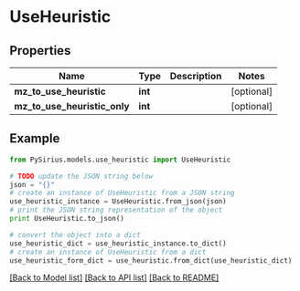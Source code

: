 # UseHeuristic



## Properties

Name | Type | Description | Notes
------------ | ------------- | ------------- | -------------
**mz_to_use_heuristic** | **int** |  | [optional] 
**mz_to_use_heuristic_only** | **int** |  | [optional] 

## Example

```python
from PySirius.models.use_heuristic import UseHeuristic

# TODO update the JSON string below
json = "{}"
# create an instance of UseHeuristic from a JSON string
use_heuristic_instance = UseHeuristic.from_json(json)
# print the JSON string representation of the object
print UseHeuristic.to_json()

# convert the object into a dict
use_heuristic_dict = use_heuristic_instance.to_dict()
# create an instance of UseHeuristic from a dict
use_heuristic_form_dict = use_heuristic.from_dict(use_heuristic_dict)
```
[[Back to Model list]](../README.md#documentation-for-models) [[Back to API list]](../README.md#documentation-for-api-endpoints) [[Back to README]](../README.md)


